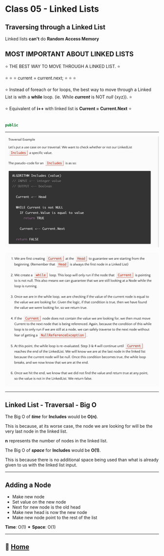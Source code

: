 # Class 05 - Linked Lists

## Traversing through a Linked List

Linked lists **can't** do **Random Access Memory**

## MOST IMPORTANT ABOUT LINKED LISTS

⭐️ THE BEST WAY TO MOVE THROUGH A LINKED LIST. ⭐️

⭐️ ⭐️ ⭐️ current = current.next; ⭐️ ⭐️ ⭐️

⭐️ Instead of foreach or for loops, the best way to move through a Linked List is with a **while** loop. (ie. While ***current*** is NOT *null* {xyz}). ⭐️

⭐️ Equivalent of **i++** with linked list is **Current = Current.Next** ⭐️

```C#

public 

```

_____

![Traversal Pseudo Code](/images/linkedlisttraveral.png)

![Traversal Example Explanation](/images/linkedlist2.png)

_____

## Linked List - Traversal - Big O

The Big O of ***time*** for **Includes** would be **O(n)**.

This is because, at its worse case, the node we are looking for will be the very last node in the linked list.

**n** represents the number of nodes in the linked list.

The Big O of ***space*** for **Includes** would be **O(1)**.

This is because there is no additional space being used than what is already given to us with the linked list input.

_____

## Adding a Node

* Make new node
* Set value on the new node
* Next for new node is the old head
* Make new head is now the new node
* Make new node point to the rest of the list

**Time**: O(1) ✦ **Space**: O(1)

_____

## 🏡 [**Home**](0-classhome.md)
